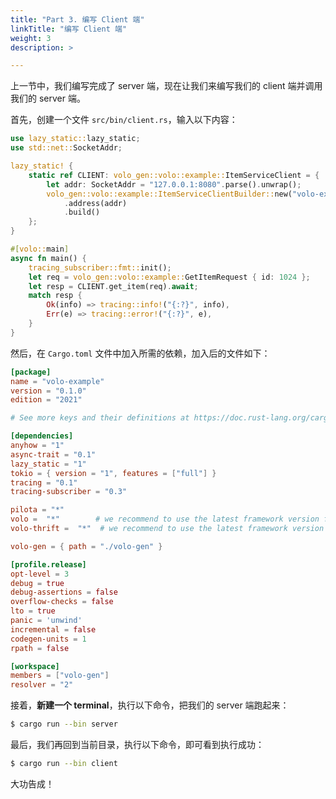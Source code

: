 ```yaml
---
title: "Part 3. 编写 Client 端"
linkTitle: "编写 Client 端"
weight: 3
description: >

---
```


上一节中，我们编写完成了 server 端，现在让我们来编写我们的 client 端并调用我们的 server 端。

首先，创建一个文件 `src/bin/client.rs`，输入以下内容：

```rust
use lazy_static::lazy_static;
use std::net::SocketAddr;

lazy_static! {
    static ref CLIENT: volo_gen::volo::example::ItemServiceClient = {
        let addr: SocketAddr = "127.0.0.1:8080".parse().unwrap();
        volo_gen::volo::example::ItemServiceClientBuilder::new("volo-example")
            .address(addr)
            .build()
    };
}

#[volo::main]
async fn main() {
    tracing_subscriber::fmt::init();
    let req = volo_gen::volo::example::GetItemRequest { id: 1024 };
    let resp = CLIENT.get_item(req).await;
    match resp {
        Ok(info) => tracing::info!("{:?}", info),
        Err(e) => tracing::error!("{:?}", e),
    }
}
```

然后，在 `Cargo.toml` 文件中加入所需的依赖，加入后的文件如下：

```toml
[package]
name = "volo-example"
version = "0.1.0"
edition = "2021"

# See more keys and their definitions at https://doc.rust-lang.org/cargo/reference/manifest.html

[dependencies]
anyhow = "1"
async-trait = "0.1"
lazy_static = "1"
tokio = { version = "1", features = ["full"] }
tracing = "0.1"
tracing-subscriber = "0.3"

pilota = "*"
volo =  "*"        # we recommend to use the latest framework version for new features and bug fixes
volo-thrift =  "*"  # we recommend to use the latest framework version for new features and bug fixes

volo-gen = { path = "./volo-gen" }

[profile.release]
opt-level = 3
debug = true
debug-assertions = false
overflow-checks = false
lto = true
panic = 'unwind'
incremental = false
codegen-units = 1
rpath = false

[workspace]
members = ["volo-gen"]
resolver = "2"
```

接着，**新建一个 terminal**，执行以下命令，把我们的 server 端跑起来：

```bash
$ cargo run --bin server
```

最后，我们再回到当前目录，执行以下命令，即可看到执行成功：

```bash
$ cargo run --bin client
```

大功告成！
